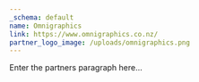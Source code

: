 ```yaml
---
_schema: default
name: Omnigraphics
link: https://www.omnigraphics.co.nz/
partner_logo_image: /uploads/omnigraphics.png
---
```

Enter the partners paragraph here…